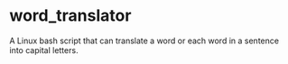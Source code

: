 # word_translator
A Linux bash script that can translate a word or each word in a sentence into capital letters.
